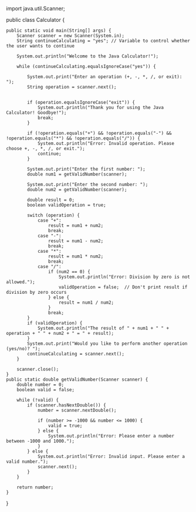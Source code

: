 import java.util.Scanner;

public class Calculator {

    public static void main(String[] args) {
        Scanner scanner = new Scanner(System.in);
        String continueCalculating = "yes"; // Variable to control whether the user wants to continue

        System.out.println("Welcome to the Java Calculator!");

        while (continueCalculating.equalsIgnoreCase("yes")) {
        
            System.out.print("Enter an operation (+, -, *, /, or exit): ");
            String operation = scanner.next();

    
            if (operation.equalsIgnoreCase("exit")) {
                System.out.println("Thank you for using the Java Calculator! Goodbye!");
                break;
            }

            if (!operation.equals("+") && !operation.equals("-") && !operation.equals("*") && !operation.equals("/")) {
                System.out.println("Error: Invalid operation. Please choose +, -, *, /, or exit.");
                continue;
            }

            System.out.print("Enter the first number: ");
            double num1 = getValidNumber(scanner);
            
            System.out.print("Enter the second number: ");
            double num2 = getValidNumber(scanner);

            double result = 0;
            boolean validOperation = true;

            switch (operation) {
                case "+":
                    result = num1 + num2;
                    break;
                case "-":
                    result = num1 - num2;
                    break;
                case "*":
                    result = num1 * num2;
                    break;
                case "/":
                    if (num2 == 0) {
                        System.out.println("Error: Division by zero is not allowed.");
                        validOperation = false;  // Don't print result if division by zero occurs
                    } else {
                        result = num1 / num2;
                    }
                    break;
            }
            if (validOperation) {
                System.out.println("The result of " + num1 + " " + operation + " " + num2 + " = " + result);
            }
            System.out.print("Would you like to perform another operation (yes/no)? ");
            continueCalculating = scanner.next();
        }

        scanner.close();
    }
    public static double getValidNumber(Scanner scanner) {
        double number = 0;
        boolean valid = false;

        while (!valid) {
            if (scanner.hasNextDouble()) {
                number = scanner.nextDouble();
                
                if (number >= -1000 && number <= 1000) {
                    valid = true;
                } else {
                    System.out.println("Error: Please enter a number between -1000 and 1000.");
                }
            } else {
                System.out.println("Error: Invalid input. Please enter a valid number.");
                scanner.next();
            }
        }

        return number;
    }
}

